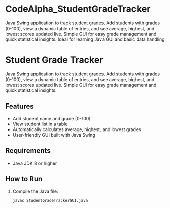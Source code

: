 # CodeAlpha_StudentGradeTracker
Java Swing application to track student grades. Add students with grades (0-100), view a dynamic table of entries, and see average, highest, and lowest scores updated live. Simple GUI for easy grade management and quick statistical insights. Ideal for learning Java GUI and basic data handling
# Student Grade Tracker

Java Swing application to track student grades. Add students with grades (0-100), view a dynamic table of entries, and see average, highest, and lowest scores updated live. Simple GUI for easy grade management and quick statistical insights.

## Features

- Add student name and grade (0-100)
- View student list in a table
- Automatically calculates average, highest, and lowest grades
- User-friendly GUI built with Java Swing

## Requirements

- Java JDK 8 or higher

## How to Run

1. Compile the Java file:

   ```bash
   javac StudentGradeTrackerGUI.java
